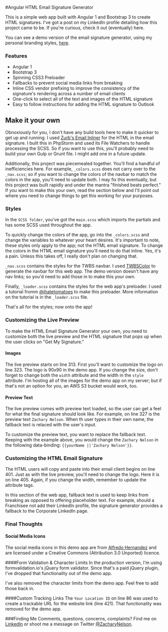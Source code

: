 ﻿#Angular HTML Email Signature Generator

This is a simple web app built with Angular 1 and Bootstrap 3 to create HTML signatures. I've got a post on my LinkedIn profile detailing how this project came to be. If you're curious, check it out (eventually) here.

You can see a demo version of the email signature generator, using my personal branding styles, [here](http://zacharynelson.me/demo-apps/esg/).

### Features
* Angular 1
* Bootstrap 3
* Spinning CSS3 Preloader
* Fallbacks to prevent social media links from breaking
* Inline CSS vendor prefixing to improve the consistency of the signature's rendering across a number of email clients
* One-click to select all of the text and images of the HTML signature
* Easy to follow instructions for adding the HTML signature to Outlook

## Make it your own

Obnoxiously for you, I don't have any build tools here to make it quicker to get up and running. I used [Zurb's Email Inliner](http://foundation.zurb.com/emails/inliner.html) for the HTML in the email signature. I built this in PhpStorm and used its File Watchers to handle processing the SCSS. So if you want to use this, you'll probably need to build your own Gulp or Grunt file. I might add one in a future update.

Additionally, this project was piecemealed together. You'll find a handful of inefficiencies here. For example, `_colors.scss` does not carry over to the `_nav.scss`; so if you want to change the colors of the navbar to match the colors in the app, you'll need to update both. I may fix this eventually, but this project was built rapidly and under the mantra "finished beats perfect." If you want to make this your own, read the section below and I'll point out where you need to change things to get this working for your purposes.
  
### Styles

In the `SCSS folder`, you've got the `main.scss` which imports the partials and has some SCSS used throughout the app.

To quickly change the colors of the app, go into the `_colors.scss` and change the variables to whatever your heart desires. It's important to note, these styles only apply to the app; not the HTML email signature. To change the colors in the HTML email signature you'll need to do that inline. Yes, it's a pain. Unless this takes off, I really don't plan on changing that.

`_nav.scss` contains the styles for the TWBS navbar. I used [TWBSColor](http://work.smarchal.com/twbscolor/) to generate the navbar for this web app. The demo version doesn't have any nav links; so you'd need to add those in to make this your own.

Finally, `_loader.scss` contains the styles for the web app's preloader. I used a tutorial fromm [@ihatetomatoes](https://ihatetomatoes.net/create-css3-spinning-preloader/) to make this preloader. More information on the tutorial is in the `_loader.scss` file.

That's all for the styles; now onto the app!

### Customizing the Live Preview

To make the HTML Email Signature Generator your own, you need to customize both the live preview and the HTML signature that pops up when the user clicks on "Get My Signature."

#### Images
The live preview starts on line 313. First you'll want to customize the logo on line 323. The logo is 90x90 in the demo app. If you change the size, don't forget to change both the `width` attribute and the width in the `style` attribute. I'm hosting all of the images for the demo app on my server; but if that's not an option for you, an AWS S3 bucket would work, too.

#### Preview Text
The live preview comes with preview text loaded, so the user can get a feel for what the final signature should look like. For example, on line 327 is the preview text `Zachary Nelson`. When th user types in their own name, the fallback text is relaced with the user's input.

To customize the preview text, you want to replace the fallback text. Keeping with the example above, you would change the `Zachary Nelson` in the following data-binding: `{{yourName ||'Zachary Nelson'}}`.

### Customizing the HTML Email Signature
The HTML users will copy and paste into their email client begins on line 401. Just as with the live preview, you'll need to change the logo. Here it is on line 405. Again, if you change the width, remember to update the attribute tags.

In this section of the web app, fallback text is used to keep links from breaking as opposed to offering placeholder text. For example, should a Franchisee not add their LinkedIn profile, the signature generator provides a fallback to the Corporate LinkedIn page.

### Final Thoughts
#### Social Media Icons
The social media icons in this demo app are from [Alfredo Hernandez](https://www.iconfinder.com/iconsets/black-white-social-media) and are licensed under a Creative Commons (Attribution 3.0 Unported) licence.

####Form Validation & Character Limits
In the production version, I'm using formvalidation.io's jQuery form validator. Since that's a paid jQuery plugin, I've dropped that functionality out of the demo app.

I've also removed the character limits from the demo app. Feel free to add those back in.

####Custom Tracking Links
The `Your Location ID` on line 86 was used to create a trackable URL for the website link (line 421). That functionality was removed for the demo app.

###Finding Me
Comments, questions, concerns, complaints? Find me on [LinkedIn](https://www.linkedin.com/in/zacharynelson) or shoot me a message on Twitter [@ZacharyNelson](https://twitter.com/ZacharyNelson).
